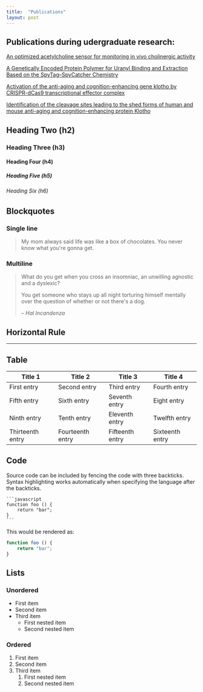 ```yaml
---
title:  "Publications"
layout: post
---
```


## Publications during udergraduate research:
[An optimized acetylcholine sensor for monitoring in vivo cholinergic activity][nature-methods]

[A Genetically Encoded Protein Polymer for Uranyl Binding and Extraction Based on the SpyTag–SpyCatcher Chemistry][iGEM]

[Activation of the anti-aging and cognition-enhancing gene klotho by CRISPR-dCas9 transcriptional effector complex][Klotho1]

[Identification of the cleavage sites leading to the shed forms of human and mouse anti-aging and cognition-enhancing protein Klotho][Klotho2]

[nature-methods]: https://www.nature.com/articles/s41592-020-0953-2
[iGEM]: https://pubs.acs.org/doi/abs/10.1021/acssynbio.8b00223
[Klotho1]: https://link.springer.com/article/10.1007/s12031-017-1011-0
[Klotho2]: https://journals.plos.org/plosone/article?id=10.1371/journal.pone.0226382


## Heading Two (h2)

### Heading Three (h3)

#### Heading Four (h4)

##### Heading Five (h5)

###### Heading Six (h6)


## Blockquotes

### Single line

> My mom always said life was like a box of chocolates. You never know what you're gonna get.

### Multiline

> What do you get when you cross an insomniac, an unwilling agnostic and a dyslexic?
>
> You get someone who stays up all night torturing himself mentally over the question of whether or not there's a dog.
>
> – _Hal Incandenza_

## Horizontal Rule

---

## Table

| Title 1          | Title 2          | Title 3         | Title 4         |
|------------------|------------------|-----------------|-----------------|
| First entry      | Second entry     | Third entry     | Fourth entry    |
| Fifth entry      | Sixth entry      | Seventh entry   | Eight entry     |
| Ninth entry      | Tenth entry      | Eleventh entry  | Twelfth entry   |
| Thirteenth entry | Fourteenth entry | Fifteenth entry | Sixteenth entry |

## Code

Source code can be included by fencing the code with three backticks. Syntax highlighting works automatically when specifying the language after the backticks.

````
```javascript
function foo () {
    return "bar";
}
```
````

This would be rendered as:

```javascript
function foo () {
    return "bar";
}
```

## Lists

### Unordered

* First item
* Second item
* Third item
    * First nested item
    * Second nested item

### Ordered

1. First item
2. Second item
3. Third item
    1. First nested item
    2. Second nested item
